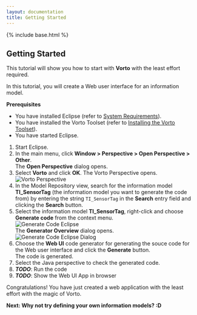```yaml
---
layout: documentation
title: Getting Started
---
```


{% include base.html %}

## Getting Started

This tutorial will show you how to start with **Vorto** with the least effort required.

In this tutorial, you will create a Web user interface for an information model.

**Prerequisites**

- You have installed Eclipse (refer to [System Requirements]({{base}}/documentation/overview/system-requirements.html)).
- You have installed the Vorto Toolset (refer to [Installing the Vorto Toolset]({{base}}/documentation/installation/installation.html)).
- You have started Eclipse.

1. Start Eclipse.
2. In the main menu, click **Window > Perspective > Open Perspective > Other**.  
   The **Open Perspective** dialog opens.
3. Select **Vorto** and click **OK**.
   The Vorto Perspective opens.  
   ![Vorto Perspective](/img/tutorials/vortoin5minutes/open-perspective.png)
4. In the Model Repository view, search for the information model **TI_SensorTag** (the information model you want to generate the code from) by entering the string `TI_SensorTag` in the **Search** entry field and clicking the **Search** button.
5. Select the information model **TI_SensorTag**, right-click and choose **Generate code** from the context menu.  
   ![Generate Code Eclipse]({{base}}/img/documentation/vorto_repository_generate_code_eclipse.png)  
   The **Generator Overview** dialog opens.  
   ![Generate Code Eclipse Dialog]({{base}}/img/documentation/vorto_repository_generate_code_eclipse_dialog.png)
6. Choose the **Web UI** code generator for generating the souce code for the Web user interface and click the **Generate** button.  
   The code is generated.
7. Select the Java perspective to check the generated code.
8. ***TODO***: Run the code
9. ***TODO***: Show the Web UI App in browser

Congratulations! You have just created a web application with the least effort with the magic of Vorto.

**Next: Why not try defining your own information models? :D**